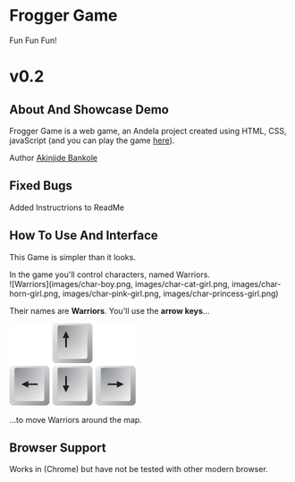 Frogger Game
===============================

Fun Fun Fun!

# v0.2

## About And Showcase Demo
Frogger Game is a web game, an Andela project created using HTML, CSS, javaScript (and you can play the game [here](http://)).

Author [Akinjide Bankole](https://twitter.com/JideBhanks)


## Fixed Bugs
Added Instructrions to ReadMe


## How To Use And Interface
This Game is simpler than it looks.

In the game you'll control characters, named Warriors.  
![Warriors](images/char-boy.png, images/char-cat-girl.png, images/char-horn-girl.png, images/char-pink-girl.png, images/char-princess-girl.png)

Their names are **Warriors**.  You'll use the **arrow keys**...  

![Arrow Keys](images/arrow_keys.png)  

...to move Warriors around the map. 

## Browser Support
Works in (Chrome) but have not be tested with other modern browser.
